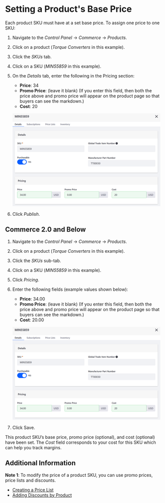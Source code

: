 # Setting a Product's Base Price

Each product SKU must have at a set base price. To assign one price to one SKU:

1. Navigate to the _Control Panel_ → _Commerce_ → _Products_.
1. Click on a product (_Torque Converters_ in this example).
1. Click the _SKUs_ tab.
1. Click on a SKU (_MIN55859_ in this example).
1. On the _Details_ tab, enter the following in the Pricing section:
    * **Price**: 34
    * **Promo Price**: (leave it blank) (If you enter this field, then both the price above and promo price will appear on the product page so that buyers can see the markdown.)
    * **Cost**: 20

    ![Setting a product's base price in 2.1](./setting-a-products-base-price/images/02.png)

1. Click _Publish_.

## Commerce 2.0 and Below

1. Navigate to the _Control Panel_ → _Commerce_ → _Products_.
1. Click on a product (_Torque Converters_ in this example).
1. Click the _SKUs_ sub-tab.
1. Click on a SKU (_MIN55859_ in this example).
1. Click _Pricing_.
1. Enter the following fields (example values shown below):
    * **Price**: 34.00
    * **Promo Price**: (leave it blank) (If you enter this field, then both the price above and promo price will appear on the product page so that buyers can see the markdown.)
    * **Cost**: 20.00

    ![Setting a product's base price](./setting-a-products-base-price/images/01.png)

1. Click Save.

This product SKU’s base price, promo price (optional), and cost (optional) have been set. The _Cost_ field corresponds to your cost for this SKU which can help you track margins.

## Additional Information

**Note 1**: To modify the price of a product SKU, you can use promo prices, price lists and discounts.

* [Creating a Price List](./creating-a-price-list.md)
* [Adding Discounts by Product](../../promoting-products/adding-discounts-by-product.md)
